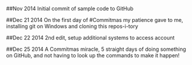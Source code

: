 ##Nov 2014
Initial commit of sample code to GitHub

##Dec 21 2014
On the first day of #Commitmas my patience gave to me, installing git on Windows and cloning this repos-i-tory

##Dec 22 2014
2nd edit, setup additional systems to access account

##Dec 25 2014
A Commitmas miracle, 5 straight days of doing something on GitHub, and not having to look up the commands to make it happen!
